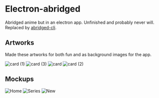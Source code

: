 # Electron-abridged

Abridged anime but in an electron app. Unfinished and probably never will. Replaced by [abridged-cli](https://github.com/blekmus/abridged-cli).

## Artworks

Made these artworks for both fun and as background images for the app.

![card (1)](https://github.com/blekmus/electron-abridged/assets/47277246/1d0a7bec-f7a2-4134-becb-b0aab4ea0827)
![card (3)](https://github.com/blekmus/electron-abridged/assets/47277246/a5bc4657-f34e-424f-afb5-c59467f024c6)
![card](https://github.com/blekmus/electron-abridged/assets/47277246/fbc090af-c77d-4562-81b4-d23060af5826)
![card (2)](https://github.com/blekmus/electron-abridged/assets/47277246/a494d5b7-aee6-4187-8033-e0e7dc155ead)

## Mockups

![Home](https://github.com/blekmus/electron-abridged/assets/47277246/8dfc66a1-5c3a-43fb-a318-c48b6ac61e02)
![Series](https://github.com/blekmus/electron-abridged/assets/47277246/0cefa85b-b980-4247-94a8-f89c66ad894c)
![New](https://github.com/blekmus/electron-abridged/assets/47277246/407e4cb7-c774-450e-a9f4-ba70ebe83e09)

